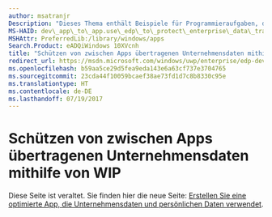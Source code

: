 ```yaml
---
author: msatranjr
Description: "Dieses Thema enthält Beispiele für Programmieraufgaben, die in einigen der gängigsten WIP-Szenarien (Windows Information Protection) mit Datenübertragung durchgeführt werden müssen."
MS-HAID: dev\_app\_to\_app.use\_edp\_to\_protect\_enterprise\_data\_transferred\_between\_apps
MSHAttr: PreferredLib:/library/windows/apps
Search.Product: eADQiWindows 10XVcnh
title: "Schützen von zwischen Apps übertragenen Unternehmensdaten mithilfe von WIP"
redirect_url: https://msdn.microsoft.com/windows/uwp/enterprise/edp-dev-guide
ms.openlocfilehash: b59aa5ce29d5fea9eda143e6a63cf737e3704765
ms.sourcegitcommit: 23cda44f10059bcaef38ae73fd1d7c8b8330c95e
ms.translationtype: HT
ms.contentlocale: de-DE
ms.lasthandoff: 07/19/2017
---
```

# <a name="use-wip-to-protect-enterprise-data-transferred-between-apps"></a>Schützen von zwischen Apps übertragenen Unternehmensdaten mithilfe von WIP


Diese Seite ist veraltet. Sie finden hier die neue Seite: [Erstellen Sie eine optimierte App, die Unternehmensdaten und persönlichen Daten verwendet](https://msdn.microsoft.com/windows/uwp/enterprise/edp-dev-guide).
